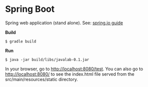 # Spring Boot
Spring web application (stand alone). See: [spring.io guide](https://spring.io/guides/gs/spring-boot/)

**Build**

`$ gradle build`

**Run**

`$ java -jar build/libs/javalab-0.1.jar`

In your browser, go to [http://localhost:8080/test](http://localhost:8080/test). You can also go to [http://localhost:8080/](http://localhost:8080/) to see the index.html file served from the src/main/resources/static directory.
